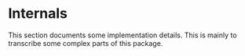 # Internals

This section documents some implementation details. This is mainly to transcribe some complex parts of this package.
